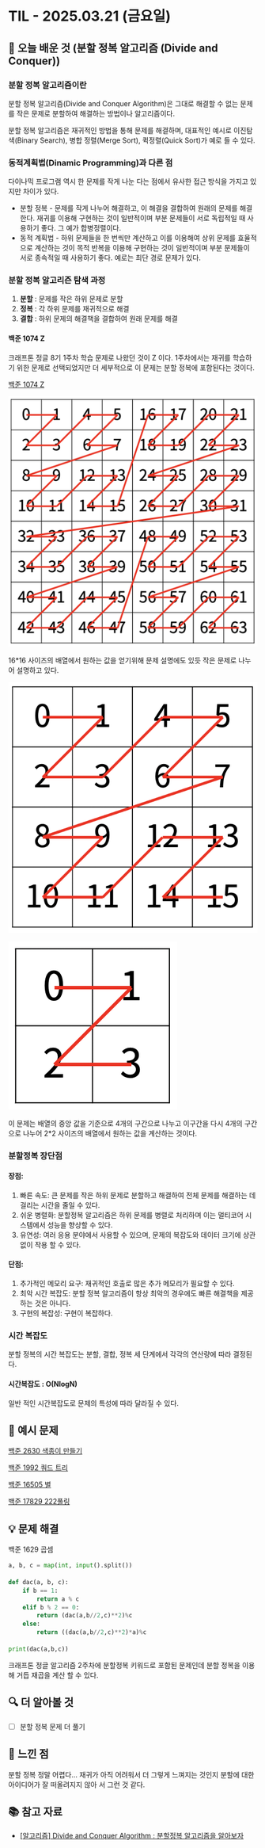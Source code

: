 # TIL - 2025.03.21 (금요일)

## 📝 오늘 배운 것 (분할 정복 알고리즘 (Divide and Conquer))

### 분할 정복 알고리즘이란

분할 정복 알고리즘(Divide and Conquer Algorithm)은 그대로 해결할 수 없는 문제를 작은 문제로 분할하여 해결하는 방법이나 알고리즘이다.

분할 정복 알고리즘은 재귀적인 방법을 통해 문제를 해결하며, 대표적인 예시로 이진탐색(Binary Search), 병합 정렬(Merge Sort), 퀵정렬(Quick Sort)가 예로 들 수 있다.

### 동적계획법(Dinamic Programming)과 다른 점

다이나믹 프로그램 역시 한 문제를 작게 나눈 다는 점에서 유사한 접근 방식을 가지고 있지만 차이가 있다.

- 분할 정복 - 문제를 작게 나누어 해결하고, 이 해결을 결합하여 원래의 문제를 해결한다. 재귀를 이용해 구현하는 것이 일반적이며 부분 문제들이 서로 독립적일 때 사용하기 좋다. 그 예가 합병정렬이다.
- 동적 계획법 - 하위 문제들을 한 번씩만 계산하고 이를 이용해여 상위 문제를 효율적으로 계산하는 것이 목적 반복을 이용해 구현하는 것이 일반적이며 부분 문제들이 서로 종속적일 때 사용하기 좋다. 예로는 최단 경로 문제가 있다.

### 분할 정복 알고리즌 탐색 과정

1. **분할** : 문제를 작은 하위 문제로 분할
2. **정복** : 각 하위 문제를 재귀적으로 해결
3. **결합** : 하위 문제의 해결책을 결합하여 원래 문제를 해결

#### 백준 1074 Z

크래프톤 정글 8기 1주차 학습 문제로 나왔던 것이 Z 이다. 1주차에서는 재귀를 학습하기 위한 문제로 선택되었지만 더 세부적으로 이 문제는 분할 정복에 포함된다는 것이다.

[백준 1074 Z](https://www.acmicpc.net/problem/1074)

![alt text](image-2.png)

16*16 사이즈의 배열에서 원하는 값을 얻기위해 문제 설명에도 있듯 작은 문제로 나누어 설명하고 있다.

![alt text](image-3.png)

![alt text](image-4.png)

이 문제는 배열의 중앙 값을 기준으로 4개의 구간으로 나누고 이구간을 다시 4개의 구간으로 나누어 2*2 사이즈의 배열에서 원하는 값을 계산하는 것이다.

### 분할정복 장단점

#### 장점:

1. 빠른 속도: 큰 문제를 작은 하위 문제로 분할하고 해결하여 전체 문제를 해결하는 데 걸리는 시간을 줄일 수 있다.
2. 쉬운 병렬화: 분할정복 알고리즘은 하위 문제를 병렬로 처리하며 이는 멀티코어 시스템에서 성능을 향상할 수 있다.
3. 유연성: 여러 응용 분야에서 사용할 수 있으며, 문제의 복잡도와 데이터 크기에 상관없이 작용 할 수 있다.

#### 단점:

1. 추가적인 메모리 요구: 재귀적인 호출로 많은 추가 메모리가 필요할 수 있다.
2. 최악 시간 복잡도: 분할 정복 알고리즘이 항상 최악의 경우에도 빠른 해결책을 제공하는 것은 아니다.
3. 구현의 복잡성: 구현이 복잡하다.

### 시간 복잡도

분할 정복의 시간 복잡도는 분할, 결합, 정복 세 단계에서 각각의 연산량에 따라 결정된다. 

#### 시간복잡도 : **O(NlogN)**

일반 적인 시간복잡도로 문제의 특성에 따라 달라질 수 있다.

## 📖 예시 문제

[백준 2630 색종이 만들기](https://www.acmicpc.net/problem/2630)

[백준 1992 쿼드 트리](https://www.acmicpc.net/problem/1992)

[백준 16505 별](https://www.acmicpc.net/problem/16505)

[백준 17829 222풀링](https://www.acmicpc.net/problem/17829)

## 💡 문제 해결

백준 1629 곱셈

```python
a, b, c = map(int, input().split())

def dac(a, b, c):
    if b == 1:
        return a % c
    elif b % 2 == 0:
        return (dac(a,b//2,c)**2)%c
    else:
        return ((dac(a,b//2,c)**2)*a)%c

print(dac(a,b,c))
```
크래프톤 정글 알고리즘 2주차에 분할정복 키워드로 포함된 문제인데 분할 정복을 이용해 거듭 재곱을 계산 할 수 있다.

## 🔍 더 알아볼 것

- [ ] 분할 정복 문제 더 풀기

## 🧐 느낀 점

분할 정복 정말 어렵다... 재귀가 아직 어려워서 더 그렇게 느껴지는 것인지 분할에 대한 아이디어가 잘 떠올려지지 않아 서 그런 것 같다.

## 📚 참고 자료

- [[알고리즘] Divide and Conquer Algorithm : 분할정복 알고리즘을 알아보자](https://olrlobt.tistory.com/45)